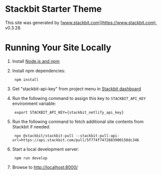 # Stackbit Starter Theme

This site was generated by [www.stackbit.com](https://www.stackbit.com), v0.3.28.

# Running Your Site Locally

1. Install [Node.js and npm](https://nodejs.org/en/)

1. Install npm dependencies:

        npm install

1. Get "stackbit-api-key" from project menu in [Stackbit dashboard](https://app.stackbit.com/dashboard)

1. Run the following command to assign this key to `STACKBIT_API_KEY` environment variable:

        export STACKBIT_API_KEY={stackbit_netlify_api_key}

1. Run the following command to fetch additional site contents from Stackbit if needed:

        npx @stackbit/stackbit-pull --stackbit-pull-api-url=https://api.stackbit.com/pull/5f774f7472883900158dc346

1. Start a local development server:

        npm run develop

1. Browse to [http://localhost:8000/](http://localhost:8000/)
